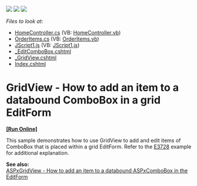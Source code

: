 <!-- default badges list -->
![](https://img.shields.io/endpoint?url=https://codecentral.devexpress.com/api/v1/VersionRange/128549731/11.2.7%2B)
[![](https://img.shields.io/badge/Open_in_DevExpress_Support_Center-FF7200?style=flat-square&logo=DevExpress&logoColor=white)](https://supportcenter.devexpress.com/ticket/details/E3741)
[![](https://img.shields.io/badge/📖_How_to_use_DevExpress_Examples-e9f6fc?style=flat-square)](https://docs.devexpress.com/GeneralInformation/403183)
<!-- default badges end -->
<!-- default file list -->
*Files to look at*:

* [HomeController.cs](./CS/AddComboItemPopup/Controllers/HomeController.cs) (VB: [HomeController.vb](./VB/AddComboItemPopup/Controllers/HomeController.vb))
* [OrderItems.cs](./CS/AddComboItemPopup/Models/OrderItems.cs) (VB: [OrderItems.vb](./VB/AddComboItemPopup/Models/OrderItems.vb))
* [JScript1.js](./CS/AddComboItemPopup/Scripts/JScript1.js) (VB: [JScript1.js](./VB/AddComboItemPopup/Scripts/JScript1.js))
* [_EditComboBox.cshtml](./CS/AddComboItemPopup/Views/Home/_EditComboBox.cshtml)
* [_GridView.cshtml](./CS/AddComboItemPopup/Views/Home/_GridView.cshtml)
* [Index.cshtml](./CS/AddComboItemPopup/Views/Home/Index.cshtml)
<!-- default file list end -->
# GridView - How to add an item to a databound ComboBox in a grid EditForm
<!-- run online -->
**[[Run Online]](https://codecentral.devexpress.com/e3741)**
<!-- run online end -->


<p>This sample demonstrates how to use GridView to add and edit items of ComboBox that is placed within a grid EditForm. Refer to the <a href="https://www.devexpress.com/Support/Center/p/E3728">E3728</a> example for additional explanation. </p><p><strong>See also:</strong><br />
<a href="https://www.devexpress.com/Support/Center/p/E3728">ASPxGridView - How to add an item to a databound ASPxComboBox in the EditForm</a></p>

<br/>


